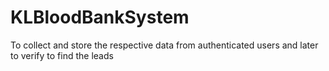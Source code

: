 # KLBloodBankSystem
To collect and store the respective data from authenticated users and later to verify to find the leads
